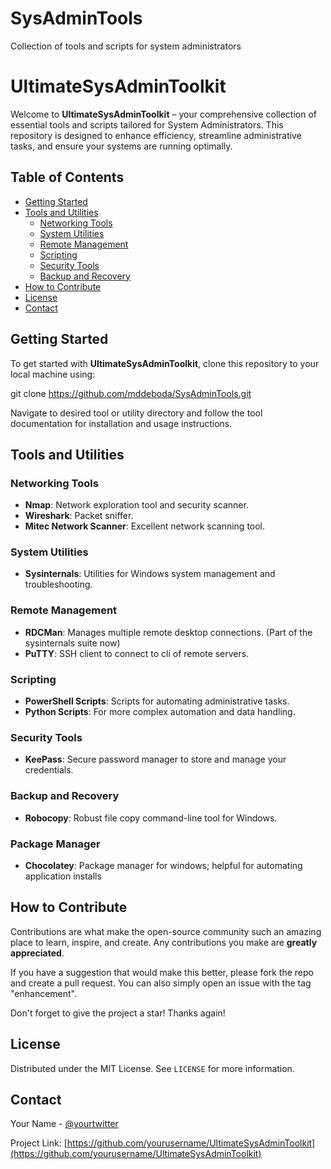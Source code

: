 # SysAdminTools
Collection of tools and scripts for system administrators
# UltimateSysAdminToolkit

Welcome to **UltimateSysAdminToolkit** – your comprehensive collection of essential tools and scripts tailored for System Administrators. This repository is designed to enhance efficiency, streamline administrative tasks, and ensure your systems are running optimally.

## Table of Contents
- [Getting Started](#getting-started)
- [Tools and Utilities](#tools-and-utilities)
  - [Networking Tools](#networking-tools)
  - [System Utilities](#system-utilities)
  - [Remote Management](#remote-management)
  - [Scripting](#scripting)
  - [Security Tools](#security-tools)
  - [Backup and Recovery](#backup-and-recovery)
- [How to Contribute](#how-to-contribute)
- [License](#license)
- [Contact](#contact)

## Getting Started

To get started with **UltimateSysAdminToolkit**, clone this repository to your local machine using:

git clone https://github.com/mddeboda/SysAdminTools.git


Navigate to desired tool or utility directory and follow the tool documentation for installation and usage instructions.

## Tools and Utilities

### Networking Tools
- **Nmap**: Network exploration tool and security scanner.
- **Wireshark**: Packet sniffer.
- **Mitec Network Scanner**: Excellent network scanning tool.

### System Utilities
- **Sysinternals**: Utilities for Windows system management and troubleshooting.

### Remote Management
- **RDCMan**: Manages multiple remote desktop connections. (Part of the sysinternals suite now)
- **PuTTY**: SSH client to connect to cli of remote servers.

### Scripting
- **PowerShell Scripts**: Scripts for automating administrative tasks.
- **Python Scripts**: For more complex automation and data handling.

### Security Tools
- **KeePass**: Secure password manager to store and manage your credentials.

### Backup and Recovery
- **Robocopy**: Robust file copy command-line tool for Windows.

### Package Manager
- **Chocolatey**: Package manager for windows; helpful for automating application installs

## How to Contribute

Contributions are what make the open-source community such an amazing place to learn, inspire, and create. Any contributions you make are **greatly appreciated**.

If you have a suggestion that would make this better, please fork the repo and create a pull request. You can also simply open an issue with the tag "enhancement".

Don't forget to give the project a star! Thanks again!

## License

Distributed under the MIT License. See `LICENSE` for more information.

## Contact

Your Name - [@yourtwitter](https://twitter.com/yourtwitter)

Project Link: [https://github.com/yourusername/UltimateSysAdminToolkit](https://github.com/yourusername/UltimateSysAdminToolkit)
